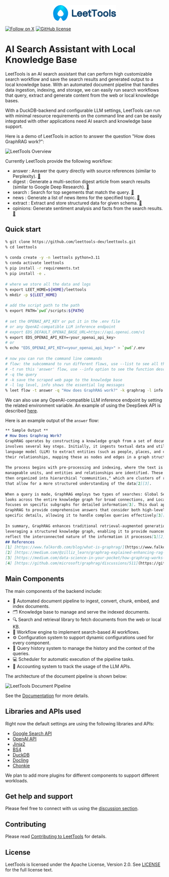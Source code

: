 <p align="center">
  <img src="docs/assets/LTC-Logo-leettools-normal.png" alt="Logo" width="200"/>
</p>


[![Follow on X](https://img.shields.io/twitter/follow/LeetTools?logo=X&color=%20%23f5f5f5)](https://twitter.com/intent/follow?screen_name=LeetTools)
[![GitHub license](https://img.shields.io/badge/License-Apache_2.0-blue.svg?labelColor=%20%23155EEF&color=%20%23528bff)](https://github.com/leettools-dev/leettools)

# AI Search Assistant with Local Knowledge Base

LeetTools is an AI search assistant that can perform high customizable search workflow and
save the search results and generated output to a local knowledge base. With an automated
document pipeline that handles data ingestion, indexing, and storage, we can easily run
search workflows that query, extract and generate content from the web or local knowledge bases. 

With a DuckDB-backend and configurable LLM settings, LeetTools can run with minimal 
resource requirements on the command line and can be easily integrated with other 
applications need AI search and knowledge base support.

Here is a demo of LeetTools in action to answer the question "How does GraphRAG work?":

![LeetTools Overview](https://gist.githubusercontent.com/pengfeng/30b66efa58692fa3bc94af89e0895df4/raw/7a274cd60fbe9a3aabad56e5fa1a9c7e7021ba21/leettools-answer-demo.svg)

Currently LeetTools provide the following workflow:

* answer  : Answer the query directly with source references (similar to Perplexity). [📖](docs/flow-answer.md)
* digest  : Generate a multi-section digest article from search results (similar to Google Deep Research). [📖](docs/flow-digest.md)
* search  : Search for top segements that match the query. [📖](docs/flow-search.md)
* news    : Generate a list of news items for the specified topic. [📖](docs/flow-news.md)
* extract : Extract and store structured data for given schema. [📖](docs/flow-extract.md)
* opinions: Generate sentiment analysis and facts from the search results.  [📖](docs/flow-opinions.md)

## Quick start

```bash
% git clone https://github.com/leettools-dev/leettools.git
% cd leettools

% conda create -y -n leettools python=3.11
% conda activate leettools
% pip install -r requirements.txt
% pip install -e .

# where we store all the data and logs
% export LEET_HOME=${HOME}/leettools
% mkdir -p ${LEET_HOME}

# add the script path to the path
% export PATH=`pwd`/scripts:${PATH}

# set the OPENAI_API_KEY or put it in the .env file
# or any OpenAI-compatible LLM inference endpoint
# export EDS_DEFAULT_OPENAI_BASE_URL=https://api.openai.com/v1
% export EDS_OPENAI_API_KEY=<your_openai_api_key>
# or
% echo "EDS_OPENAI_API_KEY=<your_openai_api_key>" > `pwd`/.env

# now you can run the command line commands
# flow: the subcommand to run different flows, use --list to see all the available flows
# -t run this 'answer' flow, use --info option to see the function description
# -q the query
# -k save the scraped web page to the knowledge base
# -l log level, info shows the essential log messages
% leet flow -t answer -q "How does GraphRAG work?" -k graphrag -l info
```

We can also use any OpenAI-compatible LLM inference endpoint by setting the related 
environment variable. An example of using the DeepSeek API is described [here](docs/deepseek.md).

Here is an example output of the `answer` flow:

```markdown
** Sample Output **
# How Does Graphrag Work?
GraphRAG operates by constructing a knowledge graph from a set of documents, which
involves several key steps. Initially, it ingests textual data and utilizes a large
language model (LLM) to extract entities (such as people, places, and concepts) and
their relationships, mapping these as nodes and edges in a graph structure[1]. 

The process begins with pre-processing and indexing, where the text is segmented into
manageable units, and entities and relationships are identified. These entities are
then organized into hierarchical "communities," which are clusters of related topics
that allow for a more structured understanding of the data[2][3]. 

When a query is made, GraphRAG employs two types of searches: Global Search, which
looks across the entire knowledge graph for broad connections, and Local Search, which
focuses on specific subgraphs for detailed information[3]. This dual approach enables
GraphRAG to provide comprehensive answers that consider both high-level themes and
specific details, allowing it to handle complex queries effectively[3][4].

In summary, GraphRAG enhances traditional retrieval-augmented generation (RAG) by
leveraging a structured knowledge graph, enabling it to provide nuanced responses that
reflect the interconnected nature of the information it processes[1][2].
## References
[1] [https://www.falkordb.com/blog/what-is-graphrag/](https://www.falkordb.com/blog/what-is-graphrag/)
[2] [https://medium.com/@zilliz_learn/graphrag-explained-enhancing-rag-with-knowledge-graphs-3312065f99e1](https://medium.com/@zilliz_learn/graphrag-explained-enhancing-rag-with-knowledge-graphs-3312065f99e1)
[3] [https://medium.com/data-science-in-your-pocket/how-graphrag-works-8d89503b480d](https://medium.com/data-science-in-your-pocket/how-graphrag-works-8d89503b480d)
[4] [https://github.com/microsoft/graphrag/discussions/511](https://github.com/microsoft/graphrag/discussions/511)
```


## Main Components

The main components of the backend include:
* 🚀 Automated document pipeline to ingest, convert, chunk, embed, and index documents.
* 🗂️ Knowledge base to manage and serve the indexed documents.
* 🔍 Search and retrieval library to fetch documents from the web or local KB.
* 🤖 Workflow engine to implement search-based AI workflows.
* ⚙ Configuration system to support dynamic configurations used for every component.
* 📝 Query history system to manage the history and the context of the queries.
* 💻 Scheduler for automatic execution of the pipeline tasks.
* 🧩 Accounting system to track the usage of the LLM APIs.

The architecture of the document pipeline is shown below:

![LeetTools Document Pipeline](https://gist.githubusercontent.com/pengfeng/4b2e36bda389e0a3c338b5c42b5d09c1/raw/6bc06db40dadf995212270d914b46281bf7edae9/leettools-eds-arch.svg)

See the [Documentation](docs/documentation.md) for more details.

## Libraries and APIs used

Right now the default settings are using the following libraries and APIs:

- [Google Search API](https://developers.google.com/custom-search/v1/overview)
- [OpenAI API](https://beta.openai.com/docs/api-reference/completions/create)
- [Jinja2](https://jinja.palletsprojects.com/en/3.0.x/)
- [BS4](https://www.crummy.com/software/BeautifulSoup/bs4/doc/)
- [DuckDB](https://github.com/duckdb/duckdb)
- [Docling](https://github.com/DS4SD/docling)
- [Chonkie](https://github.com/bhavnicksm/chonkie)

We plan to add more plugins for different components to support different workloads.

## Get help and support

Please feel free to connect with us using the [discussion section](https://github.com/leettools-dev/leettools/discussions).


## Contributing

Please read [Contributing to LeetTools](CONTRIBUTING.md) for details.

## License

LeetTools is licensed under the Apache License, Version 2.0. See [LICENSE](LICENSE) 
for the full license text.

